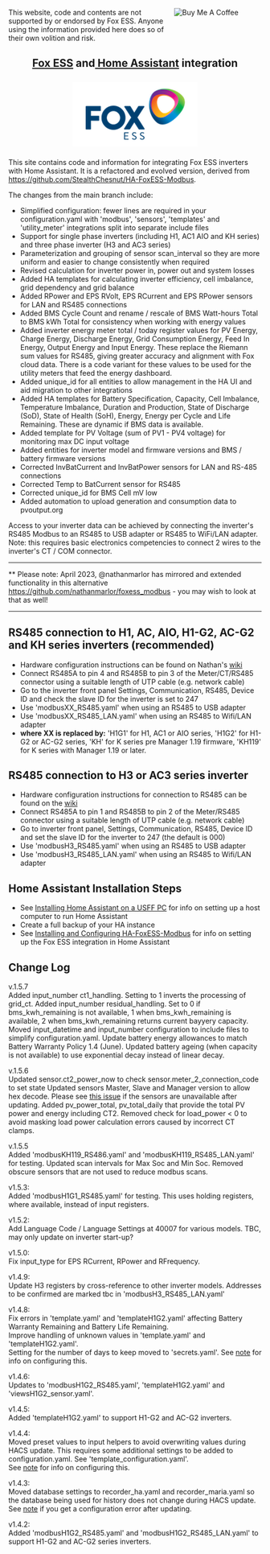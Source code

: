 <a href="https://www.buymeacoffee.com/tonym1958" target="_blank"><img src="https://cdn.buymeacoffee.com/buttons/default-orange.png" alt="Buy Me A Coffee" height="41" width="174" align="right"></a>
This website, code and contents are not supported by or endorsed by Fox ESS. Anyone using the information provided here does so of their own volition and risk.
##

<h2 align="center">
   <a href="https://www.fox-ess.com">Fox ESS</a> and<a href="https://www.home-assistant.io"> Home Assistant</a> integration
   </br></br>
   <img src="https://github.com/home-assistant/brands/raw/master/custom_integrations/foxess/logo.png" >
   </br>
</h2>

This site contains code and information for integrating Fox ESS inverters with Home Assistant. It is a refactored and evolved version, derived from https://github.com/StealthChesnut/HA-FoxESS-Modbus.

The changes from the main branch include:

* Simplified configuration: fewer lines are required in your configuration.yaml with 'modbus', 'sensors', 'templates' and 'utility_meter' integrations split into separate include files
* Support for single phase inverters (including H1, AC1 AIO and KH series) and three phase inverter (H3 and AC3 series)
* Parameterization and grouping of sensor scan_interval so they are more uniform and easier to change consistently when required
* Revised calculation for inverter power in, power out and system losses
* Added HA templates for calculating inverter efficiency, cell imbalance, grid dependency and grid balance
* Added RPower and EPS RVolt, EPS RCurrent and EPS RPower sensors for LAN and RS485 connections
* Added BMS Cycle Count and rename / rescale of BMS Watt-hours Total to BMS kWh Total for consistency when working with energy values
* Added inverter energy meter total / today register values for PV Energy, Charge Energy, Discharge Energy, Grid Consumption Energy, Feed In Energy, Output Energy and Input Energy. These replace the Riemann sum values for RS485, giving greater accuracy and alignment with Fox cloud data. There is a code variant for these values to be used for the utility meters that feed the energy dashboard.
* Added unique_id for all entities to allow management in the HA UI and aid migration to other integrations
* Added HA templates for Battery Specification, Capacity, Cell Imbalance, Temperature Imbalance, Duration and Production, State of Discharge (SoD), State of Health (SoH), Energy, Energy per Cycle and Life Remaining. These are dynamic if BMS data is available.
* Added template for PV Voltage (sum of PV1 - PV4 voltage) for monitoring max DC input voltage
* Added entities for inverter model and firmware versions and BMS / battery firmware versions
* Corrected InvBatCurrent and InvBatPower sensors for LAN and RS-485 connections
* Corrected Temp to BatCurrent sensor for RS485
* Corrected unique_id for BMS Cell mV low
* Added automation to upload generation and consumption data to pvoutput.org

Access to your inverter data can be achieved by connecting the inverter's RS485 Modbus to an RS485 to USB adapter or RS485 to WiFi/LAN adapter. Note: this requires basic electronics competencies to connect 2 wires to the inverter's CT / COM connector.

---
** Please note: April 2023, @nathanmarlor has mirrored and extended functionality in this alternative https://github.com/nathanmarlor/foxess_modbus - you may wish to look at that as well!

---


## RS485 connection to H1, AC, AIO, H1-G2, AC-G2 and KH series inverters (recommended)
* Hardware configuration instructions can be found on Nathan's [wiki](https://github.com/nathanmarlor/foxess_modbus/wiki)
* Connect RS485A to pin 4 and RS485B to pin 3 of the Meter/CT/RS485 connector using a suitable length of UTP cable (e.g. network cable)
* Go to the inverter front panel Settings, Communication, RS485, Device ID and check the slave ID for the inverter is set to 247
* Use 'modbusXX_RS485.yaml' when using an RS485 to USB adapter
* Use 'modbusXX_RS485_LAN.yaml' when using an RS485 to Wifi/LAN adapter
* **where XX is replaced by:** 'H1G1' for H1, AC1 or AIO series, 'H1G2' for H1-G2 or AC-G2 series, 'KH' for K series pre Manager 1.19 firmware, 'KH119' for K series with Manager 1.19 or later.

## RS485 connection to H3 or AC3 series inverter
* Hardware configuration instructions for connection to RS485 can be found on the [wiki](https://github.com/nathanmarlor/foxess_modbus/wiki)
* Connect RS485A to pin 1 and RS485B to pin 2 of the Meter/RS485 connector using a suitable length of UTP cable (e.g. network cable)
* Go to inverter front panel, Settings, Communication, RS485, Device ID and set the slave ID for the inverter to 247 (the default is 000)
* Use 'modbusH3_RS485.yaml' when using an RS485 to USB adapter
* Use 'modbusH3_RS485_LAN.yaml' when using an RS485 to Wifi/LAN adapter

## Home Assistant Installation Steps

* See [Installing Home Assistant on a USFF PC](https://github.com/TonyM1958/HA-FoxESS-Modbus/wiki/Installing-Home-Assistant-on-a-USFF-PC) for info on setting up a host computer to run Home Assistant
* Create a full backup of your HA instance
* See [Installing and Configuring HA-FoxESS-Modbus](https://github.com/TonyM1958/HA-FoxESS-Modbus/wiki/Installing-and-Configuring-HA-FoxESS-Modbus) for info on setting up the Fox ESS integration in Home Assistant

## Change Log
v.1.5.7<br>
Added input_number ct1_handling. Setting to 1 inverts the processing of grid_ct.
Added input_number residual_handling. Set to 0 if bms_kwh_remaining is not available, 1 when bms_kwh_remaining is available, 2 when bms_kwh_remaining returns current bayyery capacity.
Moved input_datetime and input_number configuration to include files to simplify configuration.yaml.
Update battery energy allowances to match Battery Warranty Policy 1.4 (June).
Updated battery ageing (when capacity is not available) to use exponential decay instead of linear decay.



v.1.5.6<br>
Updated sensor.ct2_power_now to check sensor.meter_2_connection_code to set state
Updated sensors Master, Slave and Manager version to allow hex decode. Please see [this issue](https://github.com/TonyM1958/HA-FoxESS-Modbus/issues/23) if the sensors are unavailable after updating.
Added pv_power_total, pv_total_daily that provide the total PV power and energy including CT2.
Removed check for load_power < 0 to avoid masking load power calculation errors caused by incorrect CT clamps.

v.1.5.5<br>
Added 'modbusKH119_RS486.yaml' and 'modbusKH119_RS485_LAN.yaml' for testing.
Updated scan intervals for Max Soc and Min Soc.
Removed obscure sensors that are not used to reduce modbus scans.

v1.5.3:<br>
Added 'modbusH1G1_RS485.yaml' for testing. This uses holding registers, where available, instead of input registers.

v1.5.2:<br>
Add Language Code / Language Settings at 40007 for various models. TBC, may only update on inverter start-up?

v1.5.0:<br>
Fix input_type for EPS RCurrent, RPower and RFrequency.

v1.4.9:<br>
Update H3 registers by cross-reference to other inverter models. Addresses to be confirmed are marked tbc in 'modbusH3_RS485_LAN.yaml'

v1.4.8:<br>
Fix errors in 'template.yaml' and 'templateH1G2.yaml' affecting Battery Warranty Remaining and Battery Life Remaining.<br>
Improve handling of unknown values in 'template.yaml' and 'templateH1G2.yaml'.<br>
Setting for the number of days to keep moved to 'secrets.yaml'. See [note](https://github.com/TonyM1958/HA-FoxESS-Modbus/issues/20) for info on configuring this.

v1.4.6:<br>
Updates to 'modbusH1G2_RS485.yaml', 'templateH1G2.yaml' and 'viewsH1G2_sensor.yaml'.

v1.4.5:<br>
Added 'templateH1G2.yaml' to support H1-G2 and AC-G2 inverters.

v1.4.4:<br>
Moved preset values to input helpers to avoid overwriting values during HACS update. This requires some additional settings to be added to configuration.yaml. See 'template_configuration.yaml'.<br>
See [note](https://github.com/TonyM1958/HA-FoxESS-Modbus/issues/19) for info on configuring this.

v1.4.3:<br>
Moved database settings to recorder_ha.yaml and recorder_maria.yaml so the database being used for history does not change during HACS update.<br>
See [note](https://github.com/TonyM1958/HA-FoxESS-Modbus/issues/18) if you get a configuration error after updating.

v1.4.2:<br>
Added 'modbusH1G2_RS485.yaml' and 'modbusH1G2_RS485_LAN.yaml' to support H1-G2 and AC-G2 series inverters.<br>

